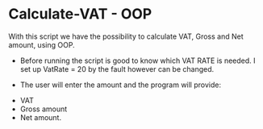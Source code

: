 # Calculate-VAT - OOP

With this script we have the possibility to calculate
VAT, Gross and Net amount, using OOP.

- Before running the script is good to know which VAT RATE is needed.
   I set up VatRate = 20 by the fault however can be changed. 
   
- The user  will enter the amount and the program will provide:
* VAT 
* Gross amount
* Net amount.




